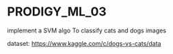 # PRODIGY_ML_03

implement a SVM algo To classify cats and dogs images

dataset: https://www.kaggle.com/c/dogs-vs-cats/data
